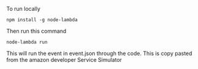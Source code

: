 To run locally
```
npm install -g node-lambda
```
Then run this command
```
node-lambda run
```
This will run the event in event.json through the code. This is copy pasted from the amazon developer Service Simulator
